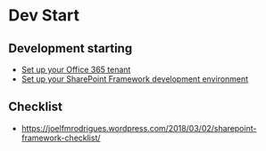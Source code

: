 # Dev Start

## Development starting
- [Set up your Office 365 tenant](https://docs.microsoft.com/en-us/sharepoint/dev/spfx/set-up-your-developer-tenant)
- [Set up your SharePoint Framework development environment](https://docs.microsoft.com/en-us/sharepoint/dev/spfx/set-up-your-development-environment)

## Checklist
- https://joelfmrodrigues.wordpress.com/2018/03/02/sharepoint-framework-checklist/

